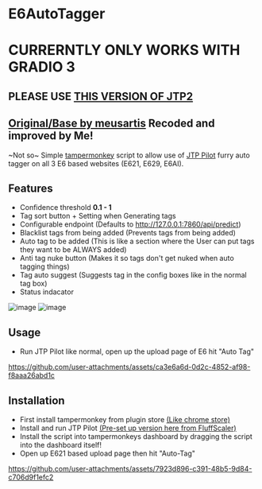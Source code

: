# E6AutoTagger

# CURRERNTLY ONLY WORKS WITH GRADIO 3
## PLEASE USE [THIS VERSION OF JTP2](https://files.catbox.moe/tgkbh4.7z)



## [Original/Base by meusartis](https://github.com/Meus-Artis/e6AutoTagger) Recoded and improved by Me!


~Not so~ Simple [tampermonkey](https://www.tampermonkey.net/) script to allow use of [JTP Pilot](https://huggingface.co/RedRocket/JointTaggerProject) furry auto tagger on all 3 E6 based websites (E621, E629, E6AI).


## Features
* Confidence threshold **0.1 - 1**
* Tag sort button + Setting when Generating tags
* Configurable endpoint (Defaults to http://127.0.0.1:7860/api/predict)
* Blacklist tags from being added (Prevents tags from being added)
* Auto tag to be added (This is like a section where the User can put tags they want to be ALWAYS added)
* Anti tag nuke button (Makes it so tags don't get nuked when auto tagging things)
* Tag auto suggest (Suggests tag in the config boxes like in the normal tag box)
* Status indacator
  
![image](https://github.com/user-attachments/assets/d3247533-c95a-4e6d-a570-731baaa26fdb)
![image](https://github.com/user-attachments/assets/9815ed40-87f0-45d5-9c0e-e9cb1e97f2cc)





  
## Usage
* Run JTP Pilot like normal, open up the upload page of E6 hit "Auto Tag"


https://github.com/user-attachments/assets/ca3e6a6d-0d2c-4852-af98-f8aaa26abd1c


## Installation

* First install tampermonkey from plugin store [(Like chrome store)](https://chromewebstore.google.com/detail/tampermonkey/dhdgffkkebhmkfjojejmpbldmpobfkfo)
* Install and run JTP Pilot [(Pre-set up version here from FluffScaler)](https://files.catbox.moe/tgkbh4.7z)
* Install the script into tampermonkeys dashboard by dragging the script into the dashboard itself!
* Open up E621 based upload page then hit "Auto-Tag" 

https://github.com/user-attachments/assets/7923d896-c391-48b5-9d84-c706d9f1efc2

